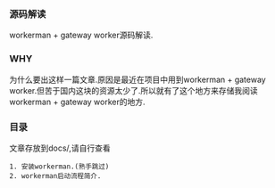 ### 源码解读
workerman + gateway worker源码解读.
### WHY
为什么要出这样一篇文章.原因是最近在项目中用到workerman + gateway worker.但苦于国内这块的资源太少了.所以就有了这个地方来存储我阅读workerman + gateway worker的地方.
### 目录
文章存放到docs/,请自行查看
```
1. 安装workerman.(熟手跳过)
2. workerman启动流程简介.
```